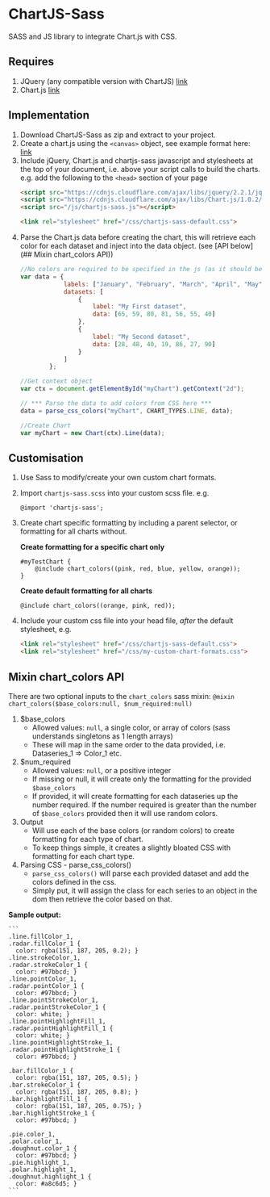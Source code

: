 # ChartJS-Sass
SASS and JS library to integrate Chart.js with CSS.

## Requires
1. JQuery (any compatible version with ChartJS) [link](http://jquery.com/)
2. Chart.js [link](http://www.chartjs.org/)

## Implementation
1. Download ChartJS-Sass as zip and extract to your project.
2. Create a chart.js using the `<canvas>` object, see example format here: [link](http://www.chartjs.org/docs/#line-chart-example-usage)
3. Include jQuery, Chart.js and chartjs-sass javascript and stylesheets at the top of your document, i.e. above your script calls to build the charts. 
e.g. add the following to the `<head>` section of your page
    ```html
    <script src="https://cdnjs.cloudflare.com/ajax/libs/jquery/2.2.1/jquery.min.js"></script>
    <script src="https://cdnjs.cloudflare.com/ajax/libs/Chart.js/1.0.2/Chart.min.js"></script>
    <script src="/js/chartjs-sass.js"></script>
    
    <link rel="stylesheet" href="/css/chartjs-sass-default.css">
    ```
3. Parse the Chart.js data before creating the chart, this will retrieve each color for each dataset and inject into the data object. (see [API below](## Mixin chart_colors API))
    ```js
    //No colors are required to be specified in the js (as it should be!!)
    var data = {
                labels: ["January", "February", "March", "April", "May", "June", "July"],
                datasets: [
                    {
                        label: "My First dataset",
                        data: [65, 59, 80, 81, 56, 55, 40]
                    },
                    {
                        label: "My Second dataset",
                        data: [28, 48, 40, 19, 86, 27, 90]
                    }
                ]
            };
    
    //Get context object 
    var ctx = document.getElementById("myChart").getContext("2d");
    
    // *** Parse the data to add colors from CSS here ***
    data = parse_css_colors("myChart", CHART_TYPES.LINE, data); 
    
    //Create Chart
    var myChart = new Chart(ctx).Line(data);
    ```
    
## Customisation
1. Use Sass to modify/create your own custom chart formats.
2. Import `chartjs-sass.scss` into your custom scss file. e.g.
    ```
    @import 'chartjs-sass';
    ```
    
3. Create chart specific formatting by including a parent selector, or formatting for all charts without.

    **Create formatting for a specific chart only**
    ```
    #myTestChart {
        @include chart_colors((pink, red, blue, yellow, orange));
    }
    ```

    **Create default formatting for all charts**

    ```
    @include chart_colors((orange, pink, red));
    ```

4. Include your custom css file into your head file, *after* the default stylesheet, e.g.
   ```html
   <link rel="stylesheet" href="/css/chartjs-sass-default.css">
   <link rel="stylesheet" href="/css/my-custom-chart-formats.css">
   ```

## Mixin chart_colors API
There are two optional inputs to the `chart_colors` sass mixin:
    ```
    @mixin chart_colors($base_colors:null, $num_required:null)
    ```
    
1. $base_colors
    * Allowed values: `null`, a single color, or array of colors (sass understands singletons as 1 length arrays)
    * These will map in the same order to the data provided, i.e. Dataseries_1 => Color_1 etc.
2. $num_required
    * Allowed values: `null`, or a positive integer 
    * If missing or null, it will create only the formatting for the provided `$base_colors`
    * If provided, it will create formatting for each dataseries up the number required. If the number required is greater than the number of `$base_colors` provided then it will use random colors.
3. Output
    * Will use each of the base colors (or random colors) to create formatting for each type of chart.
    * To keep things simple, it creates a slightly bloated CSS with formatting for each chart type.
4. Parsing CSS - parse_css_colors()
    * `parse_css_colors()` will parse each provided dataset and add the colors defined in the css.
    * Simply put, it will assign the class for each series to an object in the dom then retrieve the color based on that.

**Sample output:**

    ```
    .line.fillColor_1,
    .radar.fillColor_1 {
      color: rgba(151, 187, 205, 0.2); }
    .line.strokeColor_1,
    .radar.strokeColor_1 {
      color: #97bbcd; }
    .line.pointColor_1,
    .radar.pointColor_1 {
      color: #97bbcd; }
    .line.pointStrokeColor_1,
    .radar.pointStrokeColor_1 {
      color: white; }
    .line.pointHighlightFill_1,
    .radar.pointHighlightFill_1 {
      color: white; }
    .line.pointHighlightStroke_1,
    .radar.pointHighlightStroke_1 {
      color: #97bbcd; }
    
    .bar.fillColor_1 {
      color: rgba(151, 187, 205, 0.5); }
    .bar.strokeColor_1 {
      color: rgba(151, 187, 205, 0.8); }
    .bar.highlightFill_1 {
      color: rgba(151, 187, 205, 0.75); }
    .bar.highlightStroke_1 {
      color: #97bbcd; }
    
    .pie.color_1,
    .polar.color_1,
    .doughnut.color_1 {
      color: #97bbcd; }
    .pie.highlight_1,
    .polar.highlight_1,
    .doughnut.highlight_1 {
      color: #a8c6d5; }
    ```
 
